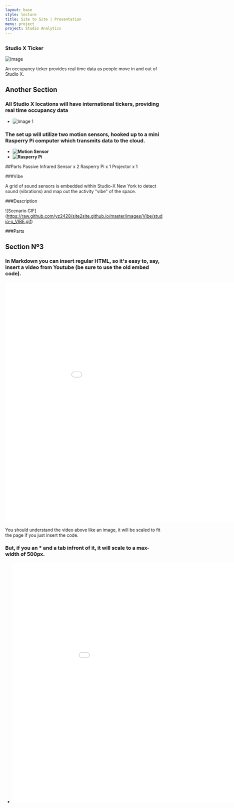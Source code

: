 ```yaml
---
layout: base
style: lecture
title: Site to Site | Presentation
menu: project
project: Studio Analytics
---
```

## 

### Studio X Ticker

![Image](http://i.imgur.com/dvBSjeG.jpg)

An occupancy ticker provides real time data as people move in and out of Studio X.


## Another Section

### All Studio X locations will have international tickers, providing real time occupancy data

*	![Image 1](http://i.imgur.com/NaD2JG9.jpg)



### The set up will utilize two motion sensors, hooked up to a mini Rasperry Pi computer which transmits data to the cloud.

*	__![Motion Sensor](http://www.jascoproducts.com/products/pc/catalog/45132/45132webd1.jpg)__
*	__![Rasperry Pi](http://www.blogcdn.com/www.engadget.com/media/2012/05/05-31-2012dsc0213300-1338512994.jpg)__

##Parts
Passive Infrared Sensor x 2
Rasperry Pi x 1
Projector x 1











###Vibe

A grid of sound sensors is embedded within Studio-X New York to detect sound (vibrations) and map out the activity "vibe" of the space.

###Description

![Scenario GIF] (https://raw.github.com/yz2428/site2site.github.io/master/images/Vibe/studio-x_VIBE.gif)

###Parts

## Section Nº3

### In Markdown you can insert regular HTML, so it's easy to, say, insert a video from Youtube (be sure to use the old embed code).

<object width="1024" height="500"><param name="movie" value="//www.youtube.com/v/khwQ9lf2DJQ?hl=en_US&amp;version=3"></param><param name="allowFullScreen" value="true"></param><param name="allowscriptaccess" value="always"></param><embed src="//www.youtube.com/v/khwQ9lf2DJQ?hl=en_US&amp;version=3" type="application/x-shockwave-flash" width="1024" height="768" allowscriptaccess="always" allowfullscreen="true"></embed></object>

You should understand the video above like an image, it will be scaled to fit the page if you just insert the code.

### But, if you an \* and a tab infront of it, it will scale to a max-width of 500px.

*	<object width="1024" height="768"><param name="movie" value="//www.youtube.com/v/khwQ9lf2DJQ?hl=en_US&amp;version=3"></param><param name="allowFullScreen" value="true"></param><param name="allowscriptaccess" value="always"></param><embed src="//www.youtube.com/v/khwQ9lf2DJQ?hl=en_US&amp;version=3" type="application/x-shockwave-flash" width="1024" height="768" allowscriptaccess="always" allowfullscreen="true"></embed></object>
